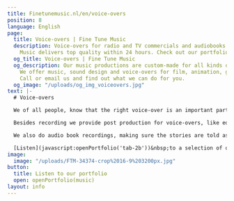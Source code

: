```yaml
---
title: Finetunemusic.nl/en/voice-overs
position: 8
language: English
page:
  title: Voice-overs | Fine Tune Music
  description: Voice-overs for radio and TV commercials and audiobooks. Fine Tune
    Music delivers top quality within 24 hours. Check out our portfolio.
  og_title: Voice-overs | Fine Tune Music
  og_description: Our music productions are custom-made for all kinds of projects.
    We offer music, sound design and voice-overs for film, animation, games and commercials.
    Call or email us and find out what we can do for you.
  og_image: "/uploads/og_img_voiceovers.jpg"
text: |-
  # Voice-overs

  We of all people, know that the right voice-over is an important part of any radio or TV commercial. Our coaching and our choice of the most suitable voice from our pool of voice actors will get the message across effectively to viewers and listeners. We work with more than 150 voice actors from different countries, all with their very own personality. Whether you’re looking for a fresh commercial voice, or a warm narrative voice, we select the perfect voice for every project.

  Besides recording we provide post production for voice-overs, like editing and mixing. On request, we compose matching music and finalize productions by adding sound design.

  We also do audio book recordings, making sure the stories are told as they were meant to be told.

  [Listen](javascript:openPortfolio('tab-2b'))&nbsp;to a selection of our voice-overs.
image:
  image: "/uploads/FTM-34374-crop%2016-9%203200px.jpg"
button:
  title: Listen to our portfolio
  open: openPortfolio(music)
layout: info
---
```


